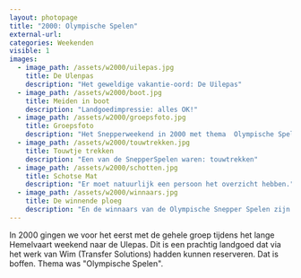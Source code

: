 ```yaml
---
layout: photopage
title: "2000: Olympische Spelen"
external-url:
categories: Weekenden
visible: 1
images:
  - image_path: /assets/w2000/uilepas.jpg
    title: De Ulenpas
    description: "Het geweldige vakantie-oord: De Uilepas"
  - image_path: /assets/w2000/boot.jpg
    title: Meiden in boot
    description: "Landgoedimpressie: alles OK!"
  - image_path: /assets/w2000/groepsfoto.jpg
    title: Groepsfoto
    description: "Het Snepperweekend in 2000 met thema  Olympische Spelen: Frankrijk, Columbia, Belgie, Schotland en Mexico waren vertegenwoordigd." 
  - image_path: /assets/w2000/touwtrekken.jpg
    title: Touwtje trekken
    description: "Een van de SnepperSpelen waren: touwtrekken"
  - image_path: /assets/w2000/schotten.jpg
    title: Schotse Mat
    description: "Er moet natuurlijk een persoon het overzicht hebben."
  - image_path: /assets/w2000/winnaars.jpg
    title: De winnende ploeg
    description: "En de winnaars van de Olympische Snepper Spelen zijn: "
---
```


In 2000 gingen we voor het eerst met de gehele groep tijdens het lange Hemelvaart weekend naar de Ulepas. 
Dit is een prachtig landgoed dat via het werk van Wim (Transfer Solutions) hadden kunnen reserveren. Dat is boffen. 
Thema was "Olympische Spelen".

